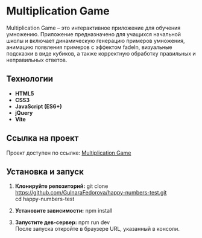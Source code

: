 # Multiplication Game

Multiplication Game – это интерактивное приложение для обучения умножению. Приложение предназначено для учащихся начальной школы и включает динамическую генерацию примеров умножения, анимацию появления примеров с эффектом fadeIn, визуальные подсказки в виде кубиков, а также корректную обработку правильных и неправильных ответов.

## Технологии

- **HTML5**
- **CSS3**
- **JavaScript (ES6+)**
- **jQuery**
- **Vite**

## Ссылка на проект

Проект доступен по ссылке: [Multiplication Game](https://gulnarafedorova.github.io/happy-numbers-test/)

## Установка и запуск

1. **Клонируйте репозиторий:**
git clone https://github.com/GulnaraFedorova/happy-numbers-test.git  
cd happy-numbers-test  

2. **Установите зависимости:**
npm install  

3. **Запустите дев-сервер:**
npm run dev  
После запуска откройте в браузере URL, указанный в консоли.  